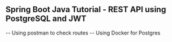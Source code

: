 ## Spring Boot Java Tutorial - REST API using PostgreSQL and JWT

-- Using postman to check routes
-- Using Docker for Postgres
